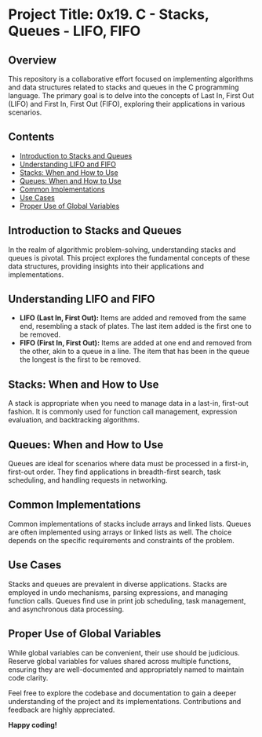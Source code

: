 # Project Title: 0x19. C - Stacks, Queues - LIFO, FIFO

## Overview
This repository is a collaborative effort focused on implementing algorithms and data structures related to stacks and queues in the C programming language. The primary goal is to delve into the concepts of Last In, First Out (LIFO) and First In, First Out (FIFO), exploring their applications in various scenarios.

## Contents
- [Introduction to Stacks and Queues](#introduction-to-stacks-and-queues)
- [Understanding LIFO and FIFO](#understanding-lifo-and-fifo)
- [Stacks: When and How to Use](#stacks-when-and-how-to-use)
- [Queues: When and How to Use](#queues-when-and-how-to-use)
- [Common Implementations](#common-implementations)
- [Use Cases](#use-cases)
- [Proper Use of Global Variables](#proper-use-of-global-variables)

## Introduction to Stacks and Queues
In the realm of algorithmic problem-solving, understanding stacks and queues is pivotal. This project explores the fundamental concepts of these data structures, providing insights into their applications and implementations.

## Understanding LIFO and FIFO
- **LIFO (Last In, First Out):** Items are added and removed from the same end, resembling a stack of plates. The last item added is the first one to be removed.
- **FIFO (First In, First Out):** Items are added at one end and removed from the other, akin to a queue in a line. The item that has been in the queue the longest is the first to be removed.

## Stacks: When and How to Use
A stack is appropriate when you need to manage data in a last-in, first-out fashion. It is commonly used for function call management, expression evaluation, and backtracking algorithms.

## Queues: When and How to Use
Queues are ideal for scenarios where data must be processed in a first-in, first-out order. They find applications in breadth-first search, task scheduling, and handling requests in networking.

## Common Implementations
Common implementations of stacks include arrays and linked lists. Queues are often implemented using arrays or linked lists as well. The choice depends on the specific requirements and constraints of the problem.

## Use Cases
Stacks and queues are prevalent in diverse applications. Stacks are employed in undo mechanisms, parsing expressions, and managing function calls. Queues find use in print job scheduling, task management, and asynchronous data processing.

## Proper Use of Global Variables
While global variables can be convenient, their use should be judicious. Reserve global variables for values shared across multiple functions, ensuring they are well-documented and appropriately named to maintain code clarity.

Feel free to explore the codebase and documentation to gain a deeper understanding of the project and its implementations. Contributions and feedback are highly appreciated.

**Happy coding!**

